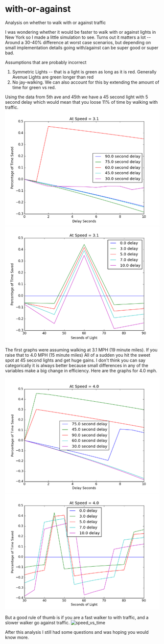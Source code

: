 # with-or-against
Analysis on whether to walk with or against traffic

I was wondering whether it would be faster to walk with or against lights in New York so I made a little simulation to see.
Turns out it matters a lot -- Around a 30-40% difference at worst case scenarios, but depending on small implementation details going with/against can be super good or super bad.

Assumptions that are probably incorrect
1) Symmetric Lights -- that is a light is green as long as it is red.  Generally Avenue Lights are green longer than red
2) No jay-walking.  We can also account for this by extending the amount of time for green vs red.

Using the data from 5th ave and 45th we have a 45 second light with 5 second delay which would mean that you loose 11% of time by walking with traffic.
![durations_speed_3.1](/img/durations_speed_3.1.png)
![light_seconds_speed_3.1](/img/light_seconds_speed_3.1.png)

The first graphs were assuming walking at 3.1 MPH (19 minute miles).  If you raise that to 4.0 MPH (15 minute miles) All of a sudden you hit the sweet spot at 45 second lights and get huge gains.  I don't think you can say categorically it is always better because small differences in any of the variables make a big change in efficiency. Here are the graphs for 4.0 mph.

![durations_speed_4.0](/img/durations_speed_4.0.png)
![light_seconds_speed_4.0](/img/light_seconds_speed_4.0.png)

 But a good rule of thumb is if you are a fast walker to with traffic, and a slower walker go against traffic.
 ![speed_vs_time](/imt/speed_vs_time.png)
 

After this analysis I still had some questions and was hoping you would know more.
